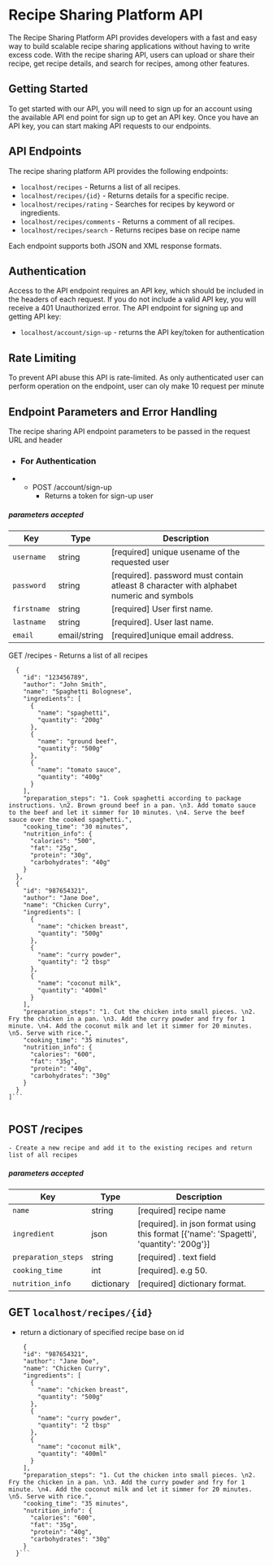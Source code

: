 # Recipe Sharing Platform API

The Recipe Sharing Platform API provides developers with a fast and easy way to build scalable recipe sharing applications without having to write excess code. With the recipe sharing API, users can upload or share their recipe, get recipe details, and search for recipes, among other features.

## Getting Started

To get started with our API, you will need to sign up for an account using the available API end point for sign up to get an API key. Once you have an API key, you can start making API requests to our endpoints.

## API Endpoints

The recipe sharing platform API provides the following endpoints:

- `localhost/recipes` - Returns a list of all recipes.
- `localhost/recipes/{id}` - Returns details for a specific recipe.
- `localhost/recipes/rating` - Searches for recipes by keyword or ingredients.
- `localhost/recipes/comments` - Returns a comment of all recipes.
- `localhost/recipes/search` - Returns recipes base on recipe name

Each endpoint supports both JSON and XML response formats.

## Authentication

Access to the API endpoint requires an API key, which should be included in the headers of each request. If you do not include a valid API key, you will receive a 401 Unauthorized error. The API endpoint for signing up and getting API key:

- `localhost/account/sign-up` - returns the API key/token for authentication

## Rate Limiting
 To prevent API abuse this API is rate-limited. As only authenticated user can perform operation on the endpoint, user can oly make
 10 request per minute


## Endpoint Parameters and Error Handling
The recipe sharing API endpoint parameters to be passed in the request URL and header

- ###  For Authentication

* - POST /account/sign-up
    * Returns a token for sign-up user
##### parameters accepted
| Key | Type | Description |
| --- | ---- | ----------- |
| `username` | string | [required] unique usename of the requested user|
| `password` | string | [required]. password must contain atleast 8 character with alphabet numeric and symbols|
| `firstname` | string | [required] User first name. |
| `lastname` | string | [required]. User last name. |
| `email` | email/string | [required]unique email address. |


 GET /recipes
    - Returns a list of all recipes
    
```[
  {
    "id": "123456789",
    "author": "John Smith",
    "name": "Spaghetti Bolognese",
    "ingredients": [
      {
        "name": "spaghetti",
        "quantity": "200g"
      },
      {
        "name": "ground beef",
        "quantity": "500g"
      },
      {
        "name": "tomato sauce",
        "quantity": "400g"
      }
    ],
    "preparation_steps": "1. Cook spaghetti according to package instructions. \n2. Brown ground beef in a pan. \n3. Add tomato sauce to the beef and let it simmer for 10 minutes. \n4. Serve the beef sauce over the cooked spaghetti.",
    "cooking_time": "30 minutes",
    "nutrition_info": {
      "calories": "500",
      "fat": "25g",
      "protein": "30g",
      "carbohydrates": "40g"
    }
  },
  {
    "id": "987654321",
    "author": "Jane Doe",
    "name": "Chicken Curry",
    "ingredients": [
      {
        "name": "chicken breast",
        "quantity": "500g"
      },
      {
        "name": "curry powder",
        "quantity": "2 tbsp"
      },
      {
        "name": "coconut milk",
        "quantity": "400ml"
      }
    ],
    "preparation_steps": "1. Cut the chicken into small pieces. \n2. Fry the chicken in a pan. \n3. Add the curry powder and fry for 1 minute. \n4. Add the coconut milk and let it simmer for 20 minutes. \n5. Serve with rice.",
    "cooking_time": "35 minutes",
    "nutrition_info": {
      "calories": "600",
      "fat": "35g",
      "protein": "40g",
      "carbohydrates": "30g"
    }
  }
]```


```

## POST /recipes
    - Create a new recipe and add it to the existing recipes and return list of all recipes


##### parameters accepted
| Key | Type | Description |
| --- | ---- | ----------- |
| `name` | string | [required] recipe name |
| `ingredient` | json | [required]. in json format using this format [{'name': 'Spagetti', 'quantity': '200g'}]|
| `preparation_steps` | string | [required] . text field  |
| `cooking_time` | int | [required]. e.g 50. |
| `nutrition_info` | dictionary | [required] dictionary format. |


## GET `localhost/recipes/{id}`
- return a dictionary of specified recipe base on id


```{
    {
    "id": "987654321",
    "author": "Jane Doe",
    "name": "Chicken Curry",
    "ingredients": [
      {
        "name": "chicken breast",
        "quantity": "500g"
      },
      {
        "name": "curry powder",
        "quantity": "2 tbsp"
      },
      {
        "name": "coconut milk",
        "quantity": "400ml"
      }
    ],
    "preparation_steps": "1. Cut the chicken into small pieces. \n2. Fry the chicken in a pan. \n3. Add the curry powder and fry for 1 minute. \n4. Add the coconut milk and let it simmer for 20 minutes. \n5. Serve with rice.",
    "cooking_time": "35 minutes",
    "nutrition_info": {
      "calories": "600",
      "fat": "35g",
      "protein": "40g",
      "carbohydrates": "30g"
    }
  }```
